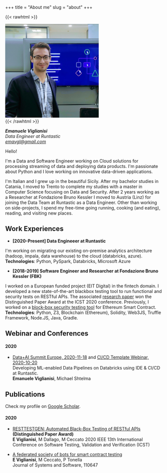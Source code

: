 +++
title = "About me"
slug = "about"
+++

{{< rawhtml >}}
<div style="text-align: left;">
    <img src="/images/avatar.jpg" width="300" />
</div>
{{< /rawhtml >}}

**_Emanuele Viglianisi_**  
*Data Engineer at Runtastic*  
*emavgl@gmail.com*

Hello!

I'm a Data and Software Engineer working on Cloud solutions for processing streaming of data and deploying data products. I'm passionate about Python and I love working on innovative data-driven applications. 

I'm Italian and I grew up in the beautiful Sicily. After my bachelor studies in Catania, I moved to Trento to complete my studies with a master in Computer Science focusing on Data and Security. After 2 years working as a Researcher at Fondazione Bruno Kessler I moved to Austria (Linz) for joining the Data Team at Runtastic as a Data Engineer. Other than working on side-projects, I spend my free-time going running, cooking (and eating), reading, and visiting new places.

## Work Experiences

- **[2020-Present] Data Engineeer at Runtastic**

I'm working on migrating our existing on-premise analytics architecture (hadoop, impala, data warehouse) to the cloud (databricks, azure).   
**Technologies**: Python, PySpark, Databricks, Microsoft Azure

- **[2018-2019] Software Engineer and Researcher at Fondazione Bruno Kessler (FBK)**

I worked on a European funded project (EIT Digital) in the fintech domain. I developed a new state-of-the-art blackbox testing tool to run functional and security tests on RESTful APIs. The associated [research paper](https://ieeexplore.ieee.org/abstract/document/9159077/) won the Distinguished Paper Award at the ICST 2020 conference. Previously, I worked on a [block-box security testing tool](https://www.sciencedirect.com/science/article/pii/S0164121220301163) for Ethereum Smart Contract.  
**Technologies**: Python, Z3, Blockchain (Ethereum), Solidity, Web3JS, Truffle Framework, Node.JS, Java, Gradle.

## Webinar and Conferences

#### 2020

- [Data+AI Summit Europe, 2020-11-18](https://databricks.com/session_eu20/developing-ml-enabled-data-pipelines-on-databricks-using-ide-ci-cd-at-runtastic) and [CI/CD Template Webinar, 2020-10-20](https://databricks.com/p/webinar/developing-ml-enabled-data-pipelines-on-databricks-using-ide-ci-cd)  
Developing ML-enabled Data Pipelines on Databricks using IDE & CI/CD at Runtastic.  
**Emanuele Viglianisi**, Michael Shtelma

## Publications

Check my profile on [Google Scholar](https://scholar.google.com/citations?user=jSjoAKEAAAAJ&hl=it).

#### 2020

- [RESTTESTGEN: Automated Black-Box Testing of RESTful APIs](https://ieeexplore.ieee.org/abstract/document/9159077/)  **(Distinguished Paper Award)**  
**E Viglianisi**, M Dallago, M Ceccato
2020 IEEE 13th International Conference on Software Testing, Validation and Verification (ICST)

- [A federated society of bots for smart contract testing](https://www.sciencedirect.com/science/article/pii/S0164121220301163)  
**E Viglianisi**, M Ceccato, P Tonella  
Journal of Systems and Software, 110647  


